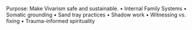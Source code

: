 Purpose: Make Vivarism safe and sustainable.
•	Internal Family Systems
•	Somatic grounding
•	Sand tray practices
•	Shadow work
•	Witnessing vs. fixing
•	Trauma-informed spirituality
